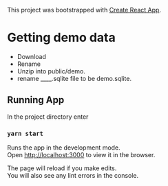 This project was bootstrapped with [Create React App](https://github.com/facebook/create-react-app).

# Getting demo data

* Download
* Rename
* Unzip into public/demo. 
* rename ____.sqlite file to be demo.sqlite. 

## Running App

In the project directory enter

### `yarn start`

Runs the app in the development mode.<br>
Open [http://localhost:3000](http://localhost:3000) to view it in the browser.

The page will reload if you make edits.<br>
You will also see any lint errors in the console.

